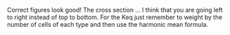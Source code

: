 Correct figures look good!  The cross section ... I think that you are going left to right instead of top to bottom.  For the Keq just remember to weight by the number of cells of each type and then use the harmonic mean formula.
